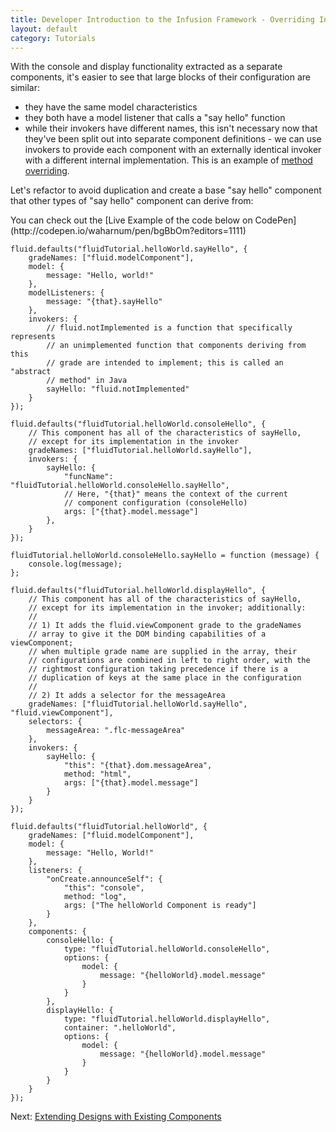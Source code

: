 ```yaml
---
title: Developer Introduction to the Infusion Framework - Overriding Invokers and Refactoring
layout: default
category: Tutorials
---
```


With the console and display functionality extracted as a separate components, it's easier to see that large blocks of their configuration are similar:

* they have the same model characteristics
* they both have a model listener that calls a "say hello" function
* while their invokers have different names, this isn't necessary now that they've been split out into separate component definitions - we can use invokers to provide each component with an externally identical invoker with a different internal implementation. This is an example of [method overriding](https://en.wikipedia.org/wiki/Method_overriding).

Let's refactor to avoid duplication and create a base "say hello" component that other types of "say hello" component can derive from:

<div class="infusion-docs-note">You can check out the [Live Example of the code below on CodePen](http://codepen.io/waharnum/pen/bgBbOm?editors=1111)</div>

```
fluid.defaults("fluidTutorial.helloWorld.sayHello", {
    gradeNames: ["fluid.modelComponent"],
    model: {
        message: "Hello, world!"
    },
    modelListeners: {
        message: "{that}.sayHello"
    },
    invokers: {
        // fluid.notImplemented is a function that specifically represents
        // an unimplemented function that components deriving from this
        // grade are intended to implement; this is called an "abstract
        // method" in Java
        sayHello: "fluid.notImplemented"
    }
});

fluid.defaults("fluidTutorial.helloWorld.consoleHello", {
    // This component has all of the characteristics of sayHello,
    // except for its implementation in the invoker
    gradeNames: ["fluidTutorial.helloWorld.sayHello"],    
    invokers: {
        sayHello: {
            "funcName": "fluidTutorial.helloWorld.consoleHello.sayHello",
            // Here, "{that}" means the context of the current
            // component configuration (consoleHello)
            args: ["{that}.model.message"]
        },
    }
});

fluidTutorial.helloWorld.consoleHello.sayHello = function (message) {
    console.log(message);
};

fluid.defaults("fluidTutorial.helloWorld.displayHello", {
    // This component has all of the characteristics of sayHello,
    // except for its implementation in the invoker; additionally:
    //
    // 1) It adds the fluid.viewComponent grade to the gradeNames
    // array to give it the DOM binding capabilities of a viewComponent;
    // when multiple grade name are supplied in the array, their
    // configurations are combined in left to right order, with the
    // rightmost configuration taking precedence if there is a
    // duplication of keys at the same place in the configuration
    //
    // 2) It adds a selector for the messageArea
    gradeNames: ["fluidTutorial.helloWorld.sayHello", "fluid.viewComponent"],
    selectors: {
        messageArea: ".flc-messageArea"
    },
    invokers: {
        sayHello: {
            "this": "{that}.dom.messageArea",
            method: "html",
            args: ["{that}.model.message"]
        }
    }
});

fluid.defaults("fluidTutorial.helloWorld", {
    gradeNames: ["fluid.modelComponent"],
    model: {
        message: "Hello, World!"
    },
    listeners: {
        "onCreate.announceSelf": {
            "this": "console",
            method: "log",
            args: ["The helloWorld Component is ready"]
        }
    },
    components: {
        consoleHello: {
            type: "fluidTutorial.helloWorld.consoleHello",
            options: {
                model: {
                    message: "{helloWorld}.model.message"
                }
            }
        },
        displayHello: {
            type: "fluidTutorial.helloWorld.displayHello",
            container: ".helloWorld",
            options: {
                model: {
                    message: "{helloWorld}.model.message"
                }
            }
        }
    }
});
```

Next: [Extending Designs with Existing Components](DeveloperIntroductionToInfusionFramework-ExtendingDesignsWithExistingComponents.md)

